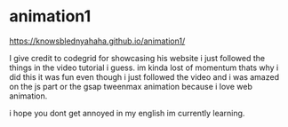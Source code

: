 # animation1
https://knowsblednyahaha.github.io/animation1/

I give credit to codegrid for showcasing his website
i just followed the things in the video tutorial i guess.
im kinda lost of momentum thats why i did this it was fun even though i just followed the video and i was amazed on the js part or the gsap tweenmax animation
because i love web animation.

i hope you dont get annoyed in my english
im currently learning.

